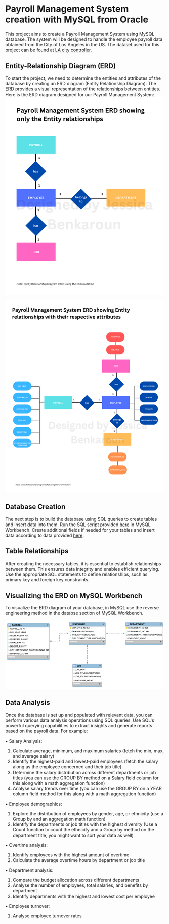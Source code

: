 # Payroll Management System creation with MySQL from Oracle
This project aims to create a Payroll Management System using MySQL database. The system will be designed to handle the employee payroll data obtained from the City of Los Angeles in the US. The dataset used for this project can be found at [LA city controller](https://controllerdata.lacity.org/Payroll/City-Employee-Payroll-Current-/g9h8-fvhu).

## Entity-Relationship Diagram (ERD)
To start the project, we need to determine the entities and attributes of the database by creating an ERD diagram (Entity Relationship Diagram). The ERD provides a visual representation of the relationships between entities. Here is the ERD diagram designed for our Payroll Management System:
![image1!](ERDs/ERD-Payroll_management_system1.png)

![image1!](ERDs/ERD-Payroll_management_system2.png)

## Database Creation

The next step is to build the database using SQL queries to create tables and insert data into them. Run the SQL script provided [here](payroll_database.sql) in MySQL Workbench. Create additional fields if needed for your tables and insert data according to data provided [here](dataset/2.4_Project_Employee_Payroll_2023.csv).

## Table Relationships

After creating the necessary tables, it is essential to establish relationships between them. This ensures data integrity and enables efficient querying. Use the appropriate SQL statements to define relationships, such as primary key and foreign key constraints.

## Visualizing the ERD on MySQL Workbench

To visualize the ERD diagram of your database, in MySQL use the reverse engineering method in the databse section of MySQL Workbench.

![ERD!](ERDs/MySQL_ERD.png)

## Data Analysis

Once the database is set up and populated with relevant data, you can perform various data analysis operations using SQL queries. Use SQL's powerful querying capabilities to extract insights and generate reports based on the payroll data. For example:

• Salary Analysis:
  1. Calculate average, minimum, and maximum salaries (fetch the min, max, and average salary)
  2. Identify the highest-paid and lowest-paid employees (fetch the salary along as the employee
  concerned and their job title)
  3. Determine the salary distribution across different departments or job titles (you can use the GROUP
  BY method on a Salary field column for this along with a math aggregation function)
  4. Analyse salary trends over time (you can use the GROUP BY on a YEAR column field method for this
  along with a math aggregation function)

• Employee demographics:
  1. Explore the distribution of employees by gender, age, or ethnicity (use a Group by and an
  aggregation math function)
  2. Identify the departments or job titles with the highest diversity (Use a Count function to count the
  ethnicity and a Group by method on the department title, you might want to sort your data as well)

• Overtime analysis:
  1. Identify employees with the highest amount of overtime
  2. Calculate the average overtime hours by department or job title

• Department analysis:
  1. Compare the budget allocation across different departments
  2. Analyse the number of employees, total salaries, and benefits by department
  3. Identify departments with the highest and lowest cost per employee

• Employee turnover:
  1. Analyse employee turnover rates
